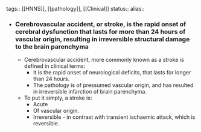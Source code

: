 tags:: [[HNNS]], [[pathology]], [[Clinical]] 
status::
alias::

- ### Cerebrovascular accident, or stroke, is the rapid onset of cerebral dysfunction that lasts for more than 24 hours of vascular origin, resulting in irreversible structural damage to the brain parenchyma
	- Cerebrovascular accident, more commonly known as a stroke is defined in clinical terms:
		- It is the rapid onset of neurological deficits, that lasts for longer than 24 hours.
		- The pathology is of pressumed vascular origin, and has resulted in irreversible infarction of brain parenchyma.
	- To put it simply, a stroke is:
		- Acute
		- Of vascular origin.
		- Irreversible - in contrast with transient ischaemic attack, which is reversible.